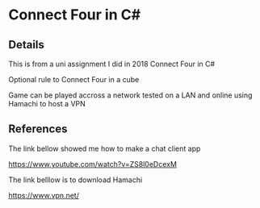 Connect Four in C#
==================

Details
-------
This is from a uni assignment I did in 2018 Connect Four in C#

Optional rule to Connect Four in a cube

Game can be played accross a network tested on a LAN and online using
Hamachi to host a VPN

References
----------
The link bellow showed me how to make a chat client app

https://www.youtube.com/watch?v=ZS8l0eDcexM

The link belllow is to download Hamachi

https://www.vpn.net/
